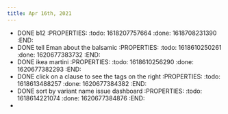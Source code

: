 ```yaml
---
title: Apr 16th, 2021
---
```


- DONE b12
:PROPERTIES:
:todo: 1618207757664
:done: 1618708231390
:END:
- DONE tell Eman about the balsamic
:PROPERTIES:
:todo: 1618610250261
:done: 1620677383732
:END:
- DONE ikea martini
:PROPERTIES:
:todo: 1618610256290
:done: 1620677382293
:END:
- DONE click on a clause to see the tags on the right
:PROPERTIES:
:todo: 1618613488257
:done: 1620677384382
:END:
- DONE sort by variant name issue dashboard
:PROPERTIES:
:todo: 1618614221074
:done: 1620677384876
:END:
-
